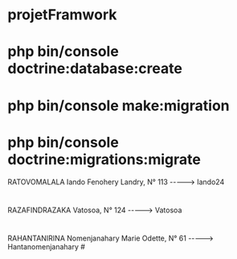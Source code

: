 # projetFramwork
# php bin/console doctrine:database:create
# php bin/console make:migration
# php bin/console doctrine:migrations:migrate
RATOVOMALALA Iando Fenohery Landry, N° 113 -----> Iando24
#
RAZAFINDRAZAKA Vatosoa, N° 124 -----> Vatosoa
#
RAHANTANIRINA Nomenjanahary Marie Odette, N° 61 -----> Hantanomenjanahary #
